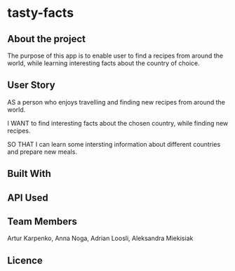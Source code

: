 # tasty-facts

## About the project

The purpose of this app is to enable user to find a recipes from around the world, while
learning interesting facts about the country of choice.


## User Story
AS a person who enjoys travelling and finding new recipes from around the world.

I WANT to find interesting facts about the chosen country, while finding new recipes.

SO THAT I can learn some intersting information about different countries and prepare new meals.

## Built With



## API Used

## Team Members

Artur Karpenko,
Anna Noga,
Adrian Loosli,
Aleksandra Miekisiak

## Licence


